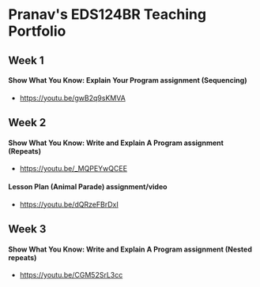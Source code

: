 # Pranav's EDS124BR Teaching Portfolio

## Week 1
#### Show What You Know: Explain Your Program assignment (Sequencing)
* https://youtu.be/gwB2q9sKMVA

## Week 2
#### Show What You Know: Write and Explain A Program assignment (Repeats)
* https://youtu.be/_MQPEYwQCEE

#### Lesson Plan (Animal Parade) assignment/video
* https://youtu.be/dQRzeFBrDxI

## Week 3
#### Show What You Know: Write and Explain A Program assignment (Nested repeats)
* https://youtu.be/CGM52SrL3cc
